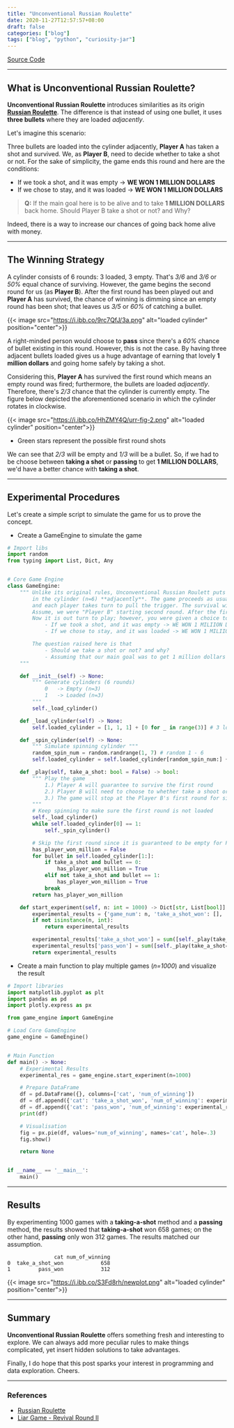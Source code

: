 ```yaml
---
title: "Unconventional Russian Roulette"
date: 2020-11-27T12:57:57+08:00
draft: false
categories: ["blog"]
tags: ["blog", "python", "curiosity-jar"]
---
```


[Source Code](https://github.com/nat236919/curiosity-jar/tree/master/UnconventionalRussianRoulette)

---

## What is Unconventional Russian Roulette?

**Unconventional Russian Roulette** introduces similarities as its origin [**Russian Roulette**](https://en.wikipedia.org/wiki/Russian_roulette). The difference is that instead of using one bullet, it uses **three bullets** where they are loaded _adjacently_.

Let's imagine this scenario:

Three bullets are loaded into the cylinder adjacently, **Player A** has taken a shot and survived. We, as **Player B**, need to decide whether to take a shot or not. For the sake of simplicity, the game ends this round and here are the conditions:

- If we took a shot, and it was empty -> **WE WON 1 MILLION DOLLARS**
- If we chose to stay, and it was loaded -> **WE WON 1 MILLION DOLLARS**

> **Q:** If the main goal here is to be alive and to take **1 MILLION DOLLARS** back home. Should Player B take a shot or not? and Why?

Indeed, there is a way to increase our chances of going back home alive with money.

---

## The Winning Strategy

A cylinder consists of 6 rounds: 3 loaded, 3 empty. That's _3/6_ and _3/6_ or _50%_ equal chance of surviving. However, the game begins the second round for us (as **Player B**). After the first round has been played out and **Player A** has survived, the chance of winning is dimming since an empty round has been shot; that leaves us _3/5_ or _60%_ of catching a bullet.

{{< image src="https://i.ibb.co/9rc7QfJ/3a.png" alt="loaded cylinder" position="center">}}

A right-minded person would choose to **pass** since there's a _60%_ chance of bullet existing in this round. However, this is not the case. By having three adjacent bullets loaded gives us a huge advantage of earning that lovely **1 million dollars** and going home safely by taking a shot.

Considering this, **Player A** has survived the first round which means an empty round was fired; furthermore, the bullets are loaded _adjacently_. Therefore, there's _2/3_ chance that the cylinder is currently empty. The figure below depicted the aforementioned scenario in which the cylinder rotates in clockwise.

{{< image src="https://i.ibb.co/HhZMY4Q/urr-fig-2.png" alt="loaded cylinder" position="center">}}

- Green stars represent the possible first round shots

We can see that _2/3_ will be empty and _1/3_ will be a bullet. So, if we had to be choose between **taking a shot** or **passing** to get **1 MILLION DOLLARS**, we'd have a better chance with **taking a shot**.

---

## Experimental Procedures

Let's create a simple script to simulate the game for us to prove the concept.

- Create a GameEngine to simulate the game

```python
# Import libs
import random
from typing import List, Dict, Any


# Core Game Engine
class GameEngine:
    """ Unlike its original rules, Unconventional Russian Roulett puts 2 bullets
        in the cylinder (n=6) **adjacently**. The game proceeds as usual in which the cylinder is initially spun,
        and each player takes turn to pull the trigger. The survival wins, obviously.
        Assume, we were "Player B" starting second round. After the first round had been played by Player A, and he/she survived.
        Now it is out turn to play; however, you were given a choice to take a shot or to stay. Here are rules
            - If we took a shot, and it was empty -> WE WON 1 MILIION DOLLARS
            - If we chose to stay, and it was loaded -> WE WON 1 MILIION DOLLARS

        The question raised here is that
            - Should we take a shot or not? and why?
            - Assuming that our main goal was to get 1 million dollars at all costs
    """

    def __init__(self) -> None:
        """ Generate cylinders (6 rounds)
            0   -> Empty (n=3)
            1   -> Loaded (n=3)
        """
        self._load_cylinder()

    def _load_cylinder(self) -> None:
        self.loaded_cylinder = [1, 1, 1] + [0 for _ in range(3)] # 3 loaded; 3 empty

    def _spin_cylinder(self) -> None:
        """ Simulate spinning cylinder """
        random_spin_num = random.randrange(1, 7) # random 1 - 6
        self.loaded_cylinder = self.loaded_cylinder[random_spin_num:] + self.loaded_cylinder[:random_spin_num]

    def _play(self, take_a_shot: bool = False) -> bool:
        """ Play the game
            1.) Player A will guarantee to survive the first round
            2.) Player B will need to choose to whether take a shoot or stay
            3.) The game will stop at the Player B's first round for simplicity
        """
        # Keep spinning to make sure the first round is not loaded
        self._load_cylinder()
        while self.loaded_cylinder[0] == 1:
            self._spin_cylinder()

        # Skip the first round since it is guaranteed to be empty for Player A
        has_player_won_million = False
        for bullet in self.loaded_cylinder[1:]:
            if take_a_shot and bullet == 0:
                has_player_won_million = True
            elif not take_a_shot and bullet == 1:
                has_player_won_million = True
            break
        return has_player_won_million

    def start_experiment(self, n: int = 1000) -> Dict[str, List[bool]]:
        experimental_results = {'game_num': n, 'take_a_shot_won': [], 'pass_won': []}
        if not isinstance(n, int):
            return experimental_results

        experimental_results['take_a_shot_won'] = sum([self._play(take_a_shot=True) for _ in range(n)])
        experimental_results['pass_won'] = sum([self._play(take_a_shot=False) for _ in range(n)])
        return experimental_results
```

- Create a main function to play multiple games (_n=1000_) and visualize the result

```python
# Import libraries
import matplotlib.pyplot as plt
import pandas as pd
import plotly.express as px

from game_engine import GameEngine

# Load Core GameEngine
game_engine = GameEngine()


# Main Function
def main() -> None:
    # Experimental Results
    experimental_res = game_engine.start_experiment(n=1000)

    # Prepare DataFrame
    df = pd.DataFrame({}, columns=['cat', 'num_of_winning'])
    df = df.append({'cat': 'take_a_shot_won', 'num_of_winning': experimental_res.get('take_a_shot_won')}, ignore_index=True)
    df = df.append({'cat': 'pass_won', 'num_of_winning': experimental_res.get('pass_won')}, ignore_index=True)
    print(df)

    # Visualisation
    fig = px.pie(df, values='num_of_winning', names='cat', hole=.3)
    fig.show()

    return None


if __name__ == '__main__':
    main()
```

---

## Results

By experimenting 1000 games with a **taking-a-shot** method and a **passing** method, the results showed that **taking-a-shot** won 658 games; on the other hand, **passing** only won 312 games. The results matched our assumption.

```console
               cat num_of_winning
0  take_a_shot_won            658
1         pass_won            312
```

{{< image src="https://i.ibb.co/S3Fd8rh/newplot.png" alt="loaded cylinder" position="center">}}

---

## Summary

**Unconventional Russian Roulette** offers something fresh and interesting to explore. We can always add more peculiar rules to make things complicated, yet insert hidden solutions to take advantages.

Finally, I do hope that this post sparks your interest in programming and data exploration. Cheers.

---

### References

- [Russian Roulette](https://en.wikipedia.org/wiki/Russian_roulette)
- [Liar Game - Revival Round II](https://liarsgame.fandom.com/wiki/Revival_Round_II)
